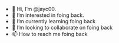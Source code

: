 - 👋 Hi, I’m @jayc00.
- 👀 I’m interested in foing back.
- 🌱 I’m currently learning foing back
- 💞️ I’m looking to collaborate on foing back
- 📫 How to reach me foing back

<!---
jayc00/jayc00 is a ✨ special ✨ repository because its `README.md` (this file) appears on your GitHub profile.
You can click the Preview link to take a look at your changes.
--->
